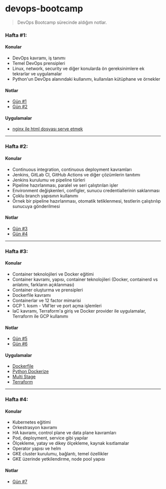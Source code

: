 # devops-bootcamp

> DevOps Bootcamp sürecinde aldığım notlar.

### Hafta #1:

#### Konular
* DevOps kavramı, iş tanımı
* Temel DevOps prensipleri
* Linux, network, security ve diğer konularda ön gereksinimlere ek tekrarlar ve uygulamalar
* Python'un DevOps alanındaki kullanımı, kullanılan kütüphane ve örnekler

#### Notlar
* [Gün #1](day-1/README.md)
* [Gün #2](day-2/README.md)

#### Uygulamalar
* [nginx ile html dosyası serve etmek](day-2/nginx-html/)

- - - -

### Hafta #2:

#### Konular
* Continuous integration, continuous deployment kavramları
* Jenkins, GitLab CI, GitHub Actions ve diğer çözümlerin tanıtımı
* Jenkins kurulumu ve pipeline türleri
* Pipeline hazırlanması, paralel ve seri çalıştırılan işler
* Environment değişkenleri, configler, sunucu credentiallerinin saklanması
* Çoklu branch yapısının kullanımı
* Örnek bir pipeline hazırlanması, otomatik tetiklenmesi, testlerin çalıştırılıp sunucuya gönderilmesi

#### Notlar
* [Gün #3](day-3/README.md)
* [Gün #4](day-4/README.md)

- - - -

### Hafta #3:

#### Konular
* Container teknolojileri ve Docker eğitimi
* Container kavramı, yapısı, container teknolojileri (Docker, containerd vs anlatımı, farkların açıklanması)
* Container oluşturma ve prensipleri
* Dockerfile kavramı
* Containerlar ve 12 factor mimarisi
* GCP 1. kısım -  VM'ler ve port açma işlemleri
* IaC kavramı, Terraform'a giriş ve Docker provider ile uygulamalar, Terraform ile GCP kullanımı

#### Notlar
* [Gün #5](day-5/README.md)
* [Gün #6](day-6/README.md)

#### Uygulamalar
* [Dockerfile](day-6/dockerfile/Dockerfile)
* [Python Dockerize](day-6/python-dockerize)
* [Multi Stage](day-6/multi-stage)
* [Terraform](day-6/terraform)
- - - -

### Hafta #4:

#### Konular
* Kubernetes eğitimi
* Orkestrasyon kavramı
* HA kavramı, control plane ve data plane kavramları
* Pod, deployment, service gibi yapılar
* Ölçekleme, yatay ve dikey ölçekleme, kaynak kısıtlamalar
* Operator yapısı ve helm
* GKE cluster kurulumu, bağlantı, temel özellikler
* GKE üzerinde yetkilendirme, node pool yapısı

#### Notlar
* [Gün #7](day-7/README.md)
